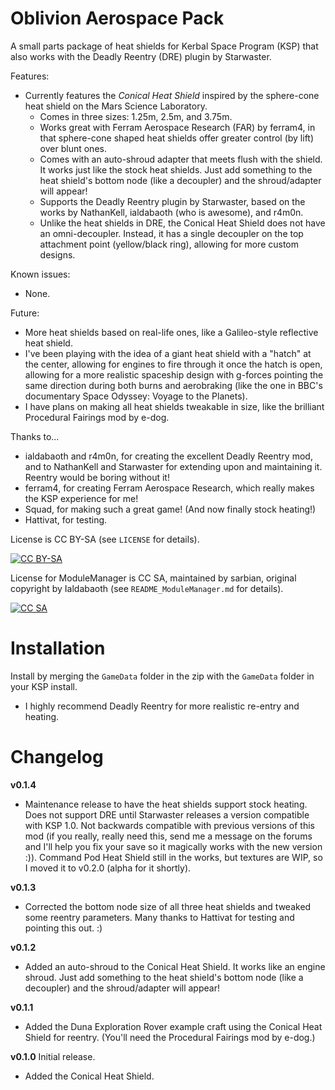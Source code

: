 # Oblivion Aerospace Pack

A small parts package of heat shields for Kerbal Space Program (KSP) that also works with the Deadly Reentry (DRE) plugin by Starwaster.

Features:
* Currently features the *Conical Heat Shield* inspired by the sphere-cone heat shield on the Mars Science Laboratory.
  * Comes in three sizes: 1.25m, 2.5m, and 3.75m.
  * Works great with Ferram Aerospace Research (FAR) by ferram4, in that sphere-cone shaped heat shields offer greater control (by lift) over blunt ones.
  * Comes with an auto-shroud adapter that meets flush with the shield. It works just like the stock heat shields. Just add something to the heat shield's bottom node (like a decoupler) and the shroud/adapter will appear!
  * Supports the Deadly Reentry plugin by Starwaster, based on the works by NathanKell, ialdabaoth (who is awesome), and r4m0n.
  * Unlike the heat shields in DRE, the Conical Heat Shield does not have an omni-decoupler. Instead, it has a single decoupler on the top attachment point (yellow/black ring), allowing for more custom designs.

Known issues:
* None.

Future:
* More heat shields based on real-life ones, like a Galileo-style reflective heat shield.
* I've been playing with the idea of a giant heat shield with a "hatch" at the center, allowing for engines to fire through it once the hatch is open, allowing for a more realistic spaceship design with g-forces pointing the same direction during both burns and aerobraking (like the one in BBC's documentary Space Odyssey: Voyage to the Planets).
* I have plans on making all heat shields tweakable in size, like the brilliant Procedural Fairings mod by e-dog.

Thanks to...
* ialdabaoth and r4m0n, for creating the excellent Deadly Reentry mod, and to NathanKell and Starwaster for extending upon and maintaining it. Reentry would be boring without it!
* ferram4, for creating Ferram Aerospace Research, which really makes the KSP experience for me!
* Squad, for making such a great game! (And now finally stock heating!)
* Hattivat, for testing.

License is CC BY-SA (see `LICENSE` for details).

[![CC BY-SA](https://i.creativecommons.org/l/by-sa/4.0/88x31.png)](http://creativecommons.org/licenses/by-sa/4.0/)

License for ModuleManager is CC SA, maintained by sarbian, original copyright by Ialdabaoth (see `README_ModuleManager.md` for details).

[![CC SA](https://i.creativecommons.org/l/sa/1.0/88x31.png)](http://creativecommons.org/licenses/sa/1.0/)

# Installation

Install by merging the `GameData` folder in the zip with the `GameData` folder in your KSP install.

* I highly recommend Deadly Reentry for more realistic re-entry and heating.

# Changelog

**v0.1.4**
* Maintenance release to have the heat shields support stock heating. Does not support DRE until Starwaster releases a version compatible with KSP 1.0. Not backwards compatible with previous versions of this mod (if you really, really need this, send me a message on the forums and I'll help you fix your save so it magically works with the new version :)). Command Pod Heat Shield still in the works, but textures are WIP, so I moved it to v0.2.0 (alpha for it shortly).

**v0.1.3**
* Corrected the bottom node size of all three heat shields and tweaked some reentry parameters. Many thanks to Hattivat for testing and pointing this out. :)

**v0.1.2**
* Added an auto-shroud to the Conical Heat Shield. It works like an engine shroud. Just add something to the heat shield's bottom node (like a decoupler) and the shroud/adapter will appear!

**v0.1.1**
* Added the Duna Exploration Rover example craft using the Conical Heat Shield for reentry. (You'll need the Procedural Fairings mod by e-dog.)

**v0.1.0** Initial release.
* Added the Conical Heat Shield.

